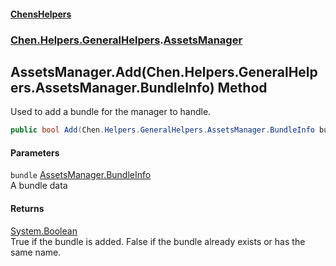 #### [ChensHelpers](./index 'index')
### [Chen.Helpers.GeneralHelpers](./Chen-Helpers-GeneralHelpers 'Chen.Helpers.GeneralHelpers').[AssetsManager](./Chen-Helpers-GeneralHelpers-AssetsManager 'Chen.Helpers.GeneralHelpers.AssetsManager')
## AssetsManager.Add(Chen.Helpers.GeneralHelpers.AssetsManager.BundleInfo) Method
Used to add a bundle for the manager to handle.  
```csharp
public bool Add(Chen.Helpers.GeneralHelpers.AssetsManager.BundleInfo bundle);
```
#### Parameters
<a name='Chen-Helpers-GeneralHelpers-AssetsManager-Add(Chen-Helpers-GeneralHelpers-AssetsManager-BundleInfo)-bundle'></a>
`bundle` [AssetsManager.BundleInfo](./Chen-Helpers-GeneralHelpers-AssetsManager-BundleInfo 'Chen.Helpers.GeneralHelpers.AssetsManager.BundleInfo')  
A bundle data  
  
#### Returns
[System.Boolean](https://docs.microsoft.com/en-us/dotnet/api/System.Boolean 'System.Boolean')  
True if the bundle is added. False if the bundle already exists or has the same name.  
